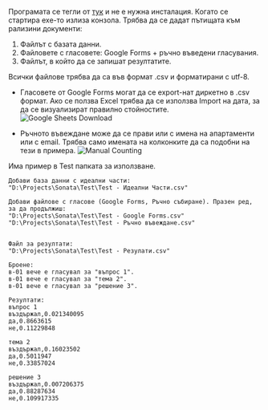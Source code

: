 Програмата се тегли от [тук](https://github.com/panemaker/Sonata/releases/tag/1.0.0) и не е нужна инсталация.
Когато се стартира exe-то излиза конзола. Трябва да се дадат пътищата към рализини документи:
  1. Файлът с базата данни.
  2. Файловете с гласовете: Google Forms + ръчно въведени гласувания.
  3. Файлът, в който да се запишат резултатите.

Всички файлове трябва да са във формат .csv и форматирани с utf-8.
* Гласовете от Google Forms могат да се export-нат диркетно в .csv формат. Ако се ползва Excel трябва да се използва Import на дата, за да се визуализират правилно стойностите.
![Google Sheets Download](https://github.com/panemaker/Sonata/assets/5038796/10f480f1-310f-4f82-a122-e6abe55d58e8)

* Ръчното въвеждане може да се прави или с имена на апартаменти или с email. Трябва само имената на колконките да са подобни на тези в примера.
![Manual Counting](https://github.com/panemaker/Sonata/assets/5038796/cb6c74f5-0029-4bf4-b105-3ea367a18e21)

Има пример в Test папката за използване.

```
Добави база данни с идеални части:
"D:\Projects\Sonata\Test\Test - Идеални Части.csv"

Добави файлове с гласове (Google Forms, Ръчно събиране). Празен ред, за да продължиш:
"D:\Projects\Sonata\Test\Test - Google Forms.csv"
"D:\Projects\Sonata\Test\Test - Ръчно въвеждане.csv"


Файл за резултати:
"D:\Projects\Sonata\Test\Test - Резулати.csv"

Броене:
в-01 вече е гласувал за "въпрос 1".
в-01 вече е гласувал за "тема 2".
в-01 вече е гласувал за "решение 3".

Резултати:
въпрос 1
въздържал,0.021340095
да,0.8663615
не,0.11229848

тема 2
въздържал,0.16023502
да,0.5011947
не,0.33857024

решение 3
въздържал,0.007206375
да,0.88287634
не,0.109917335
```

